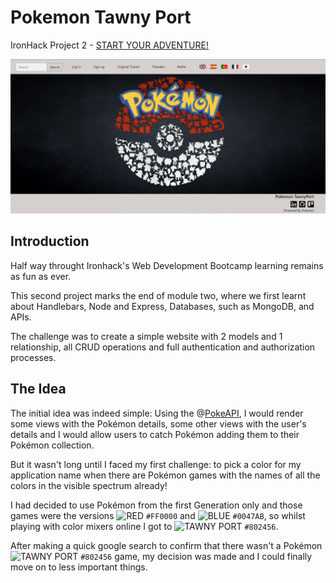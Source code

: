 # Pokemon Tawny Port

IronHack Project 2 - [START YOUR ADVENTURE!](https://joaomiguelinacio.github.io/demon-slayer-dodging/)

![](./public/images/read-me-home-page.png)

## Introduction

Half way throught Ironhack's Web Development Bootcamp learning remains as fun as ever.

This second project marks the end of module two, where we first learnt about Handlebars, Node and Express, Databases, such as MongoDB, and APIs.

The challenge was to create a simple website with 2 models and 1 relationship, all CRUD operations and full authentication and authorization processes.

## The Idea

The initial idea was indeed simple: Using the @[PokeAPI](https://pokeapi.co/), I would render some views with the Pokémon details, some other views with the user's details and I would allow users to catch Pokémon adding them to their Pokémon collection.

But it wasn't long until I faced my first challenge: to pick a color for my application name when there are Pokémon games with the names of all the colors in the visible spectrum already!

I had decided to use Pokémon from the first Generation only and those games were the versions ![RED](https://via.placeholder.com/15/f03c15/000000?text=+) `#FF0000` and ![BLUE](https://via.placeholder.com/15/c5f015/000000?text=+) `#0047AB`, so whilst playing with color mixers online I got to ![TAWNY PORT](https://via.placeholder.com/15/c5f015/000000?text=+) `#802456`.

After making a quick google search to confirm that there wasn't a Pokémon ![TAWNY PORT](https://via.placeholder.com/15/c5f015/000000?text=+) `#802456` game, my decision was made and I could finally move on to less important things.
